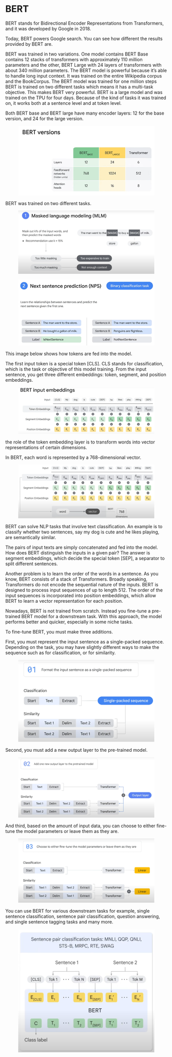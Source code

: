 # BERT

BERT stands for Bidirectional Encoder Representations from Transformers, and it was developed by Google in 2018.

Today, BERT powers Google search. You can see how different the results provided by BERT are.

BERT was trained in two variations. One model contains BERT Base contains 12 stacks of transformers with approximately 110 million parameters and the other, BERT Large with 24 layers of transformers with about 340 million parameters. The BERT model is powerful because it’s able to handle long input context. It was trained on the entire Wikipedia corpus and the BookCorpus. The BERT model was trained for one million steps BERT is trained on two different tasks which means it has a multi-task objective. This makes BERT very powerful. BERT is a large model and was trained on the TPU for four days. Because of the kind of tasks it was trained on, it works both at a sentence level and at token level.

Both BERT base and BERT large have many encoder layers: 12 for the base version, and 24 for the large version.

<figure><img src="../../.gitbook/assets/image (14).png" alt=""><figcaption></figcaption></figure>

BERT was trained on two different tasks.

<figure><img src="../../.gitbook/assets/image (2) (1).png" alt=""><figcaption></figcaption></figure>

<figure><img src="../../.gitbook/assets/image (3) (1).png" alt=""><figcaption></figcaption></figure>

This image below shows how tokens are fed into the model.

The first input token is a special token \[CLS]. CLS stands for classification, which is the task or objective of this model training. From the input sentence, you get three different embeddings: token, segment, and position embeddings.

<figure><img src="../../.gitbook/assets/image (4) (1).png" alt=""><figcaption></figcaption></figure>

the role of the token embedding layer is to transform words into vector representations of certain dimensions.

In BERT, each word is represented by a 768-dimensional vector.

<figure><img src="../../.gitbook/assets/image (5) (1).png" alt=""><figcaption></figcaption></figure>

BERT can solve NLP tasks that involve text classification. An example is to classify whether two sentences, say my dog is cute and he likes playing, are semantically similar.

The pairs of input texts are simply concatenated and fed into the model. How does BERT distinguish the inputs in a given pair? The answer is segment embeddings, which decide the special token \[SEP], a separator to split different sentences.

Another problem is to learn the order of the words in a sentence. As you know, BERT consists of a stack of Transformers. Broadly speaking, Transformers do not encode the sequential nature of the inputs. BERT is designed to process input sequences of up to length 512. The order of the input sequences is incorporated into position embeddings, which allow BERT to learn a vector representation for each position.

Nowadays, BERT is not trained from scratch. Instead you fine-tune a pre-trained BERT model for a downstream task. With this approach, the model performs better and quicker, especially in some niche tasks.&#x20;

To fine-tune BERT, you must make three additions.&#x20;

First, you must represent the input sentence as a single-packed sequence. Depending on the task, you may have slightly different ways to make the sequence such as for classification, or for similarity.

<figure><img src="../../.gitbook/assets/image (6) (1).png" alt=""><figcaption></figcaption></figure>

Second, you must add a new output layer to the pre-trained model.

<figure><img src="../../.gitbook/assets/image (7) (1).png" alt=""><figcaption></figcaption></figure>

And third, based on the amount of input data, you can choose to either fine-tune the model parameters or leave them as they are.

<figure><img src="../../.gitbook/assets/image (8) (1).png" alt=""><figcaption></figcaption></figure>

You can use BERT for various downstream tasks for example, single sentence classification, sentence pair classification, question answering, and single sentence tagging tasks and many more.

<figure><img src="../../.gitbook/assets/image (9) (1).png" alt=""><figcaption></figcaption></figure>
